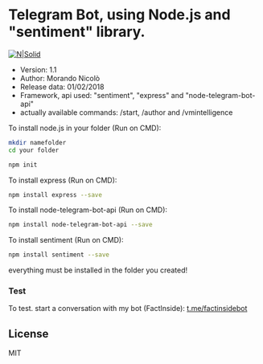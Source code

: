 # Telegram Bot, using Node.js and "sentiment" library.

[![N|Solid](http://www.zabius.com/images/node_zabius.png)](https://nodejs.org/it/)

- Version: 1.1
- Author: Morando Nicolò
- Release data: 01/02/2018
- Framework, api used: "sentiment", "express" and "node-telegram-bot-api"
- actually available commands: /start, /author and /vmintelligence

To install node.js in your folder (Run on CMD):

```sh
mkdir namefolder
cd your folder

npm init
```

To install express (Run on CMD):

```sh
npm install express --save
```

To install node-telegram-bot-api (Run on CMD):

```sh
npm install node-telegram-bot-api --save
```
To install sentiment (Run on CMD):

```sh
npm install sentiment --save
```
everything must be installed in the folder you created!

### Test
To test.
start a conversation with my bot (FactInside): [t.me/factinsidebot](http://t.me/factinsidebot)

License
----

MIT



